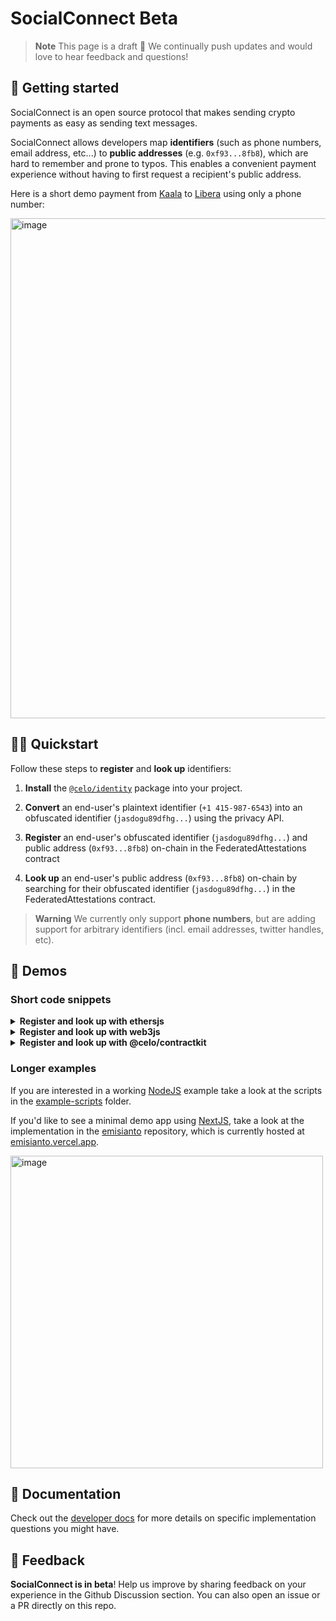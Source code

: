 
# SocialConnect Beta

> **Note**
> This page is a draft 🙌 We continually push updates and would love to hear feedback and questions!

## 👋 Getting started

SocialConnect is an open source protocol that makes sending crypto payments as easy as sending text messages.

SocialConnect allows developers map **identifiers** (such as phone numbers, email address, etc...) to **public addresses** (e.g. `0xf93...8fb8`), which are hard to remember and prone to typos. This enables a convenient payment experience without having to first request a recipient's public address.

Here is a short demo payment from [Kaala](https://kaala.app/) to [Libera](https://medium.com/impactmarket/ready-to-unlock-your-potential-meet-libera-your-new-crypto-wallet-d1053f917b95) using only a phone number:

[<img width="800" alt="image" src="https://user-images.githubusercontent.com/46296830/207285114-6ef73be4-10f2-4afc-a066-811e1f3e1042.png">](https://www.loom.com/share/8afddd73ba324ec18aeb63fc96d568f9)


## 🧑‍💻 Quickstart

Follow these steps to **register** and **look up** identifiers:

1. **Install** the [`@celo/identity`](https://www.npmjs.com/package/@celo/identity) package into your project.

2. **Convert** an end-user's plaintext identifier (`+1 415-987-6543`) into an obfuscated identifier (`jasdogu89dfhg...`) using the privacy API.

3. **Register** an end-user's obfuscated identifier (`jasdogu89dfhg...`) and public address (`0xf93...8fb8`) on-chain in the FederatedAttestations contract

4. **Look up** an end-user's public address (`0xf93...8fb8`) on-chain by searching for their obfuscated identifier (`jasdogu89dfhg...`) in the FederatedAttestations contract.

> **Warning**
> We currently only support **phone numbers**, but are adding support for arbitrary identifiers (incl. email addresses, twitter handles, etc).

## 🚀 Demos

### Short code snippets

<details>

<summary><b>Register and look up with ethersjs</b></summary>

You will need to have created a data encryption key (DEK) and [registered](https://docs.celo.org/developer/contractkit/data-encryption-key) it to your issuer account.

See example NodeJS implementation for more details: [example-scripts/registerAttestation-ethers.ts](example-scripts/registerAttestation-ethers.ts)

```typescript
import { OdisUtils } from '@celo/identity'
import {
    AuthenticationMethod,
    AuthSigner,
} from "@celo/identity/lib/odis/query";
import { ethers, Wallet } from "ethers";

let phoneNumber, account, attestationIssuedTime, DEK_PRIVATE_KEY

const provider = new ethers.providers.JsonRpcProvider(ALFAJORES_RPC);
const wallet = new Wallet(ISSUER_PRIVATE_KEY, provider);

const authSigner: AuthSigner = {
    authenticationMethod: AuthenticationMethod.ENCRYPTION_KEY,
    rawKey: DEK_PRIVATE_KEY,
};

const accountsContract = new ethers.Contract(
    ACCOUNTS_PROXY_ADDRESS,
    ACCOUNTS_CONTRACT.abi,
    wallet
);
const federatedAttestationsContract = new ethers.Contract(
    FA_PROXY_ADDRESS,
    FA_CONTRACT.abi,
    wallet
);
const odisPaymentsContract = new ethers.Contract(
    ODIS_PAYMENTS_PROXY_ADDRESS,
    ODIS_PAYMENTS_CONTRACT.abi,
    wallet
);

accountsContract.setAccountDataEncryptionKey(DEK_PUBLIC_KEY);

const identifier = (
    await OdisUtils.PhoneNumberIdentifier.getPhoneNumberIdentifier(
        phoneNumber,
        wallet.address,
        authSigner,
        OdisUtils.Query.getServiceContext("alfajores")
    )
).phoneHash;

await federatedAttestationsContract.registerAttestationAsIssuer(
    identifier,
    account,
    attestationIssuedTime
);

const attestations =
    await federatedAttestationsContract.lookupAttestations(identifier, [
        wallet.address,
    ]);
```

</details>

<details>

<summary><b>Register and look up with web3js</b></summary>

You will need to have created a data encryption key (DEK) and [registered](https://docs.celo.org/developer/contractkit/data-encryption-key) it to your issuer account.

See example NodeJS implementation for more details: [example-scripts/registerAttestation-web3.ts](example-scripts/registerAttestation-web3.ts)

```typescript
import { OdisUtils } from '@celo/identity'

// initialize variables accordingly
let issuer, phoneNumber, account, attestationIssuedTime, DEK_PRIVATE_KEY, federatedAttestationsContract

// get identifier from phone number
const authSigner = {
    authenticationMethod: OdisUtils.Query.AuthenticationMethod.ENCRYPTION_KEY,
    rawKey: DEK_PRIVATE_KEY
}
const identifier = (await OdisUtils.PhoneNumberIdentifier.getPhoneNumberIdentifier(
  phoneNumber,
  issuer.address,
  authSigner,
  OdisUtils.Query.getServiceContext('alfajores')
)).phoneHash

// upload identifier <-> address mapping to onchain registry
await federatedAttestationsContract.methods
  .registerAttestationAsIssuer(
      identifier,
      account,
      attestationIssuedTime
  )
  .send({from: this.issuer.address, gas: 50000});

// lookup accounts mapped to the given phone number
const attestations = await federatedAttestationsContract.methods
  .lookupAttestations(identifier, [this.issuer.address])
  .call();
console.log(attestations.accounts)
```

</details>

<details>

<summary><b>Register and look up with @celo/contractkit</b></summary>

Install the `@celo/contractkit` package, using version `>=2.3.0`

See example NodeJS implementation for more details:  [example-scripts/registerAttestation-contractKit.ts](example-scripts/registerAttestation-contractKit.ts)

```typescript
import { OdisUtils } from '@celo/identity'

// initialize variables
let kit, issuer, phoneNumber, account, attestationIssuedTime
const federatedAttestationsContract = await kit.contracts.getFederatedAttestations();

// get identifier from phone number
const authSigner = {
  authenticationMethod: OdisUtils.Query.AuthenticationMethod.WALLET_KEY,
  contractKit: kit,
};
const identifier = (await OdisUtils.PhoneNumberIdentifier.getPhoneNumberIdentifier(
  phoneNumber,
  issuer.address,
  authSigner,
  OdisUtils.Query.getServiceContext('alfajores')
)).phoneHash

// upload identifier <-> address mapping to onchain registry
await federatedAttestationsContract
  .registerAttestationAsIssuer(identifier, account, attestationIssuedTime)
  .send();

// lookup accounts mapped to the given phone number
const attestations = await federatedAttestationsContract.lookupAttestations(
  identifier,
  [issuer.address]
);
console.log(attestations.accounts)
```

</details>

### Longer examples

If you are interested in a working [NodeJS](https://nodejs.org/en/) example take a look at the scripts in the [example-scripts](example-scripts/) folder.

If you'd like to see a minimal demo app using [NextJS](https://nextjs.org/), take a look at the implementation in the [emisianto](https://github.com/isabellewei/emisianto) repository, which is currently hosted at [emisianto.vercel.app](https://emisianto.vercel.app/).

<img width="500" alt="image" src="https://user-images.githubusercontent.com/46296830/205343775-60e429ea-f5e5-42b2-9474-8ca7dfe842cc.png">

## 📄 Documentation

Check out the [developer docs](docs.md) for more details on specific implementation questions you might have.

## 📣 Feedback

**SocialConnect is in beta**! Help us improve by sharing feedback on your experience in the Github Discussion section. You can also open an issue or a PR directly on this repo.

